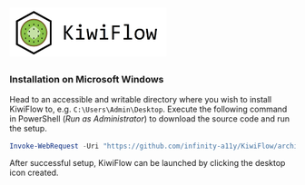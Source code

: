 # <img src="app/static/logo_name.png" width="55%"/>


### Installation on Microsoft Windows


Head to an accessible and writable directory where you wish to install KiwiFlow to, e.g. `C:\Users\Admin\Desktop`. Execute the following command in PowerShell (<i>Run as Administrator</i>) to download the source code and run the setup. 
``` PowerShell
Invoke-WebRequest -Uri "https://github.com/infinity-a11y/KiwiFlow/archive/refs/heads/master.zip" -OutFile "KiwiFlow-master.zip"; Expand-Archive -Path "KiwiFlow-master.zip" -DestinationPath "." -Force; Remove-Item "KiwiFlow-master.zip"; Rename-Item "KiwiFlow-master" "KiwiFlow"; & ".\KiwiFlow\setup_kiwiflow.ps1"
```

After successful setup, KiwiFlow can be launched by clicking the desktop icon created.
